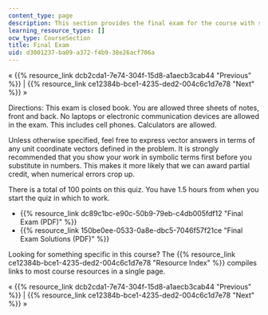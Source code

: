 ```yaml
---
content_type: page
description: This section provides the final exam for the course with solutions.
learning_resource_types: []
ocw_type: CourseSection
title: Final Exam
uid: d3001237-ba09-a372-f4b9-38e26acf706a
---
```


« {{% resource_link dcb2cda1-7e74-304f-15d8-a1aecb3cab44 "Previous" %}} | {{% resource_link ce12384b-bce1-4235-ded2-004c6c1d7e78 "Next" %}} »

Directions: This exam is closed book. You are allowed three sheets of notes, front and back. No laptops or electronic communication devices are allowed in the exam. This includes cell phones. Calculators are allowed.

Unless otherwise specified, feel free to express vector answers in terms of any unit coordinate vectors defined in the problem. It is strongly recommended that you show your work in symbolic terms first before you substitute in numbers. This makes it more likely that we can award partial credit, when numerical errors crop up.

There is a total of 100 points on this quiz. You have 1.5 hours from when you start the quiz in which to work.

*   {{% resource_link dc89c1bc-e90c-50b9-79eb-c4db005fdf12 "Final Exam (PDF)" %}}
*   {{% resource_link 150be0ee-0533-0a8e-dbc5-7046f57f21ce "Final Exam Solutions (PDF)" %}}

Looking for something specific in this course? The {{% resource_link ce12384b-bce1-4235-ded2-004c6c1d7e78 "Resource Index" %}} compiles links to most course resources in a single page.

« {{% resource_link dcb2cda1-7e74-304f-15d8-a1aecb3cab44 "Previous" %}} | {{% resource_link ce12384b-bce1-4235-ded2-004c6c1d7e78 "Next" %}} »
